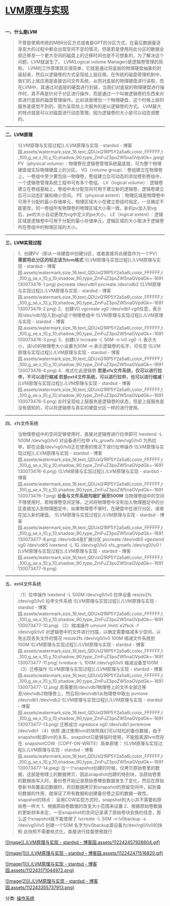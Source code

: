 # [LVM原理与实现](https://www.cnblogs.com/sddai/p/10615745.html)

#  

**一、什么是LVM**

> 不管是使用传统的MBR分区方式或者是GPT的分区方式，在最后数据量逐渐变大的过程中都会出现空间不足的情况，但是若是使用将此分区的数据全部迁移至一个更大空间的磁盘上的迁移时间也是不可想象的，为了解决这个问题，LVM就诞生了。
> LVM(Logical volume Manager)是逻辑卷管理的简称。
> LVM的工作原理其实很简单，它就是通过将底层的物理硬盘抽象的封装起来，然后以逻辑卷的方式呈现给上层应用。在传统的磁盘管理机制中，我们的上层应用是直接访问文件系统，从而对底层的物理硬盘进行读取，而在LVM中，其通过对底层的硬盘进行封装，当我们对底层的物理硬盘进行操作时，其不再是针对于分区进行操作，而是通过一个叫做逻辑卷的东西来对其进行底层的磁盘管理操作。比如说我增加一个物理硬盘，这个时候上层的服务是感觉不到的，因为呈现给上次服务的是以逻辑卷的方式。
> LVM最大的特点就是可以对磁盘进行动态管理。因为逻辑卷的大小是可以动态调整的。

------

**二、LVM原理**

> ![LVM原理与实现过程](./LVM原理与实现 - stardsd - 博客园.assets/watermark,size_16,text_QDUxQ1RP5Y2a5a6i,color_FFFFFF,t_100,g_se,x_10,y_10,shadow_90,type_ZmFuZ3poZW5naGVpdGk=.jpeg)
> PV（physical volume）：物理卷在逻辑卷管理系统最底层，可为整个物理硬盘或实际物理硬盘上的分区。
> VG（volume group）：卷组建立在物理卷上，一卷组中至少要包括一物理卷，卷组建立后可动态的添加卷到卷组中，一个逻辑卷管理系统工程中可有多个卷组。
> LV（logical volume）：逻辑卷建立在卷组基础上，卷组中未分配空间可用于建立新的逻辑卷，逻辑卷建立后可以动态扩展和缩小空间。
> PE（physical extent）：物理区域是物理卷中可用于分配的最小存储单元，物理区域大小在建立卷组时指定，一旦确定不能更改，同一卷组所有物理卷的物理区域大小需一致，新的pv加入到vg后，pe的大小自动更改为vg中定义的pe大小。
> LE（logical extent）：逻辑区域是逻辑卷中可用于分配的最小存储单元，逻辑区域的大小取决于逻辑卷所在卷组中的物理区域的大小。

------

**三、LVM实现过程**

> 1、创建PV（即从一块硬盘中创建分区，或者直接将此硬盘作为一个PV）
> **需要将此分区的标志该为lvm格式**
> ![LVM原理与实现过程](./LVM原理与实现 - stardsd - 博客园.assets/watermark,size_16,text_QDUxQ1RP5Y2a5a6i,color_FFFFFF,t_100,g_se,x_10,y_10,shadow_90,type_ZmFuZ3poZW5naGVpdGk=-1691130073476-1.png)
> pvcreate /dev/vdb1
> pvcreate /dev/vdb2
> ![LVM原理与实现过程](./LVM原理与实现 - stardsd - 博客园.assets/watermark,size_16,text_QDUxQ1RP5Y2a5a6i,color_FFFFFF,t_100,g_se,x_10,y_10,shadow_90,type_ZmFuZ3poZW5naGVpdGk=-1691130073476-2.png)
> 2、创建VG
> vgcreate vg0 /dev/vdb1 vg0任意，表示将/dev/vdb1加入到vg0这个物理卷组中
> ![LVM原理与实现过程](./LVM原理与实现 - stardsd - 博客园.assets/watermark,size_16,text_QDUxQ1RP5Y2a5a6i,color_FFFFFF,t_100,g_se,x_10,y_10,shadow_90,type_ZmFuZ3poZW5naGVpdGk=-1691130073476-3.png)
> 3、创建LV
> lvcreate -L 50M -n lv0 vg0
> -L 表示大小，该lv0的物理卷大小设置为50M 
> -n 表示逻辑卷的名字，可任意
> ![LVM原理与实现过程](./LVM原理与实现 - stardsd - 博客园.assets/watermark,size_16,text_QDUxQ1RP5Y2a5a6i,color_FFFFFF,t_100,g_se,x_10,y_10,shadow_90,type_ZmFuZ3poZW5naGVpdGk=-1691130073476-4.png)
> 4、格式化此逻辑卷
> **若是xfs文件系统，仅可以进行拉申，不可以进行缩减
> 若是ext4文件系统，可以进行拉申，也可以进行缩减**
> ![LVM原理与实现过程](./LVM原理与实现 - stardsd - 博客园.assets/watermark,size_16,text_QDUxQ1RP5Y2a5a6i,color_FFFFFF,t_100,g_se,x_10,y_10,shadow_90,type_ZmFuZ3poZW5naGVpdGk=-1691130073476-5.png)
> 此时呈现给上层服务是逻辑卷的状态，但是上层服务是没有感知的，可以将逻辑卷与真实的硬盘分区一样的进行使用。

------

四、xfs文件系统

> 当物理卷组中的空间足够使用时，直接对逻辑卷进行拉申即可
> lvextend -L 500M /dev/vg0/lv0 对设备进行拉申
> xfs_growfs /dev/vg0/lv0 为热拉申，即在设备/dev/vg0/lv0正在使用的情况下进行拉申操作
> ![LVM原理与实现过程](./LVM原理与实现 - stardsd - 博客园.assets/watermark,size_16,text_QDUxQ1RP5Y2a5a6i,color_FFFFFF,t_100,g_se,x_10,y_10,shadow_90,type_ZmFuZ3poZW5naGVpdGk=-1691130073476-6.png)
> ![LVM原理与实现过程](./LVM原理与实现 - stardsd - 博客园.assets/watermark,size_16,text_QDUxQ1RP5Y2a5a6i,color_FFFFFF,t_100,g_se,x_10,y_10,shadow_90,type_ZmFuZ3poZW5naGVpdGk=-1691130073476-7.png)
> **设备与文件系统均被扩展至500M**
> 当物理卷组中的空间不够使用时，若物理卷空间足够，之间将物理卷中没有加入物理圈足中的分区直接加入到物理圈足中，如果物理卷不够时，在硬盘中在进行分区，或者在加入新的硬盘。
> ![LVM原理与实现过程](./LVM原理与实现 - stardsd - 博客园.assets/watermark,size_16,text_QDUxQ1RP5Y2a5a6i,color_FFFFFF,t_100,g_se,x_10,y_10,shadow_90,type_ZmFuZ3poZW5naGVpdGk=-1691130073477-8.png)
> /dev/vdb4是扩展分区
> pvcreate /dev/vdb5
> vgextend vg0 /dev/vdb5
> lvextend -L 1G /dev/vg0/lv0
> xfs_growfs /dev/vg0/lv0 
> ![LVM原理与实现过程](./LVM原理与实现 - stardsd - 博客园.assets/watermark,size_16,text_QDUxQ1RP5Y2a5a6i,color_FFFFFF,t_100,g_se,x_10,y_10,shadow_90,type_ZmFuZ3poZW5naGVpdGk=-1691130073477-9.png)

------

五、ext4文件系统

> （1）拉申操作
> lvextend -L 500M /dev/vg0/lv0 拉申设备
> resize2fs /dev/vg0/lv0 拉申文件系统
> ![LVM原理与实现过程](./LVM原理与实现 - stardsd - 博客园.assets/watermark,size_16,text_QDUxQ1RP5Y2a5a6i,color_FFFFFF,t_100,g_se,x_10,y_10,shadow_90,type_ZmFuZ3poZW5naGVpdGk=-1691130073477-10.png)
> （2）缩减操作
> umount /mnt/
> e2fsck -f /dev/vg0/lv0 对逻辑卷中的文件进行扫描，以确定需要缩减多少空间，以免出现丢失文件的情况
> resize2fs /dev/vg0/lv0 100M 缩减文件系统到100M
> ![LVM原理与实现过程](./LVM原理与实现 - stardsd - 博客园.assets/watermark,size_16,text_QDUxQ1RP5Y2a5a6i,color_FFFFFF,t_100,g_se,x_10,y_10,shadow_90,type_ZmFuZ3poZW5naGVpdGk=-1691130073477-11.png)
> lvreduce -L 100M /dev/vg0/lv0 缩减设备至100M
> （3）迁移操作
> ![LVM原理与实现过程](./LVM原理与实现 - stardsd - 博客园.assets/watermark,size_16,text_QDUxQ1RP5Y2a5a6i,color_FFFFFF,t_100,g_se,x_10,y_10,shadow_90,type_ZmFuZ3poZW5naGVpdGk=-1691130073477-12.png)
> 若需要将/dev/vdb1物理卷上的文件全部迁移至/dev/vdb2物理卷上，然后将/dev/vdb1从物理卷中取出
> pvmove /dev/vdb1 /dev/vdb2
> ![LVM原理与实现过程](./LVM原理与实现 - stardsd - 博客园.assets/watermark,size_16,text_QDUxQ1RP5Y2a5a6i,color_FFFFFF,t_100,g_se,x_10,y_10,shadow_90,type_ZmFuZ3poZW5naGVpdGk=-1691130073477-13.png)
> 迁移成功
> vgreduce vg0 /dev/vdb1
> pvremove /dev/vdb1
> （4）快照
> 通过使用lvm的快照我们可以轻松的备份数据，由于snapshot和源lvm的关系，snapshot只能够临时使用，不能脱离源lvm而存在.
> snapshotCOW（COPY-ON-WRITE）简单原理：
> ![LVM原理与实现过程](./LVM原理与实现 - stardsd - 博客园.assets/watermark,size_16,text_QDUxQ1RP5Y2a5a6i,color_FFFFFF,t_100,g_se,x_10,y_10,shadow_90,type_ZmFuZ3poZW5naGVpdGk=-1691130073477-14.jpeg)
> 当一个snapshot创建的时候，仅拷贝原始卷里的数据，这部是物理上的数据拷贝，因此snapshot创建的特别块，当原始卷里的数据由写入时，备份卷开始记录原始卷哪些数据发生了变化，然后在原始卷新书局覆盖旧数据时，将旧数据拷贝到snapshot的预留空间中，起到备份数据的作用，就保证了所有数据和创建备份卷之前的数据一致性。
> snapshot的特点：
> 采用COW实现方式时，snapshot的大小并不需要和原始卷一样大
> 1、根据原始卷数据的改变大小范围来设置
> 2、根据原始卷数据的更新频率来定，一旦snapshot的空间记录满了原始卷块变换的信息，那么这个snapshot就不能使用了
> lvcreate -L 50M -n lv0backup -s /dev/vg0/lv0
> 创建一个50M 名字为lv0backup源设备为/dev/vg0/lv0的快照
> 此快照不需要格式化，直接进行挂载使用就行

 

[![Image](./LVM原理与实现 - stardsd - 博客园.assets/112242457926604.gif)](https://images0.cnblogs.com/blog/163646/201405/112242442766575.gif)

[![Image(1)](./LVM原理与实现 - stardsd - 博客园.assets/112242471516820.gif)](https://images0.cnblogs.com/blog/163646/201405/112242462602150.gif)

[![Image(1)](./LVM原理与实现 - stardsd - 博客园.assets/112243171044972.png)](https://images0.cnblogs.com/blog/163646/201405/112243021679174.png)

[![Image(2)](./LVM原理与实现 - stardsd - 博客园.assets/112243355737913.png)](https://images0.cnblogs.com/blog/163646/201405/112243263384294.png)

分类: [操作系统](https://www.cnblogs.com/sddai/category/818173.html)